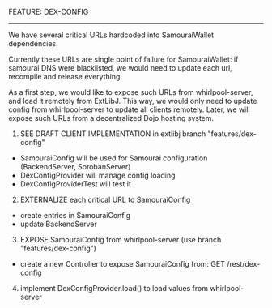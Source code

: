 FEATURE: DEX-CONFIG
____________________


We have several critical URLs hardcoded into SamouraiWallet dependencies.

Currently these URLs are single point of failure for SamouraiWallet:
if samourai DNS were blacklisted, we would need to update each url, recompile and release everything.

As a first step, we would like to expose such URLs from whirlpool-server, and load it remotely from ExtLibJ.
This way, we would only need to update config from whirlpool-server to update all clients remotely.
Later, we will expose such URLs from a decentralized Dojo hosting system.


1. SEE DRAFT CLIENT IMPLEMENTATION in extlibj branch "features/dex-config"

- SamouraiConfig will be used for Samourai configuration (BackendServer, SorobanServer)
- DexConfigProvider will manage config loading
- DexConfigProviderTest will test it


2. EXTERNALIZE each critical URL to SamouraiConfig

- create entries in SamouraiConfig
- update BackendServer


3. EXPOSE SamouraiConfig from whirlpool-server (use branch "features/dex-config")

- create a new Controller to expose SamouraiConfig from: GET <whirlpool-server>/rest/dex-config


4. implement DexConfigProvider.load() to load values from whirlpool-server

